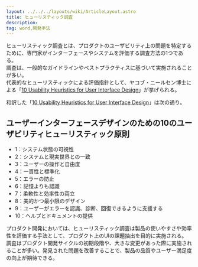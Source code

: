 ```yaml
---
layout: ../../../layouts/wiki/ArticleLayout.astro
title: ヒューリスティック調査
description:
tag: word,開発手法
---
```


ヒューリスティック調査とは、プロダクトのユーザビリティ上の問題を特定するために、専門家がインターフェースやシステムを評価する調査方法の1つである。  
調査は、一般的なガイドラインやベストプラクティスに基づいて実施されることが多い。  
代表的なヒューリスティックによる評価指針として、ヤコブ・ニールセン博士による「[10 Usability Heuristics for User Interface Design](https://www.nngroup.com/articles/ten-usability-heuristics/)」が挙げられる。  

和訳した「[10 Usability Heuristics for User Interface Design](https://www.nngroup.com/articles/ten-usability-heuristics/)」は次の通り。  

## ユーザーインターフェースデザインのための10のユーザビリティヒューリスティック原則
- 1：システム状態の可視性
- 2：システムと現実世界との一致
- 3：ユーザーの操作と自由度
- 4：一貫性と標準化
- 5：エラーの防止
- 6：記憶よりも認識
- 7：柔軟性と効率性の両立
- 8：美的かつ最小限のデザイン
- 9：ユーザーがエラーを認識、診断、回復できるように支援する
- 10：ヘルプとドキュメントの提供

プロダクト開発においては、ヒューリスティック調査は製品の使いやすさや効率性を評価する手法として、プロダクト上のUIの課題抽出を目的に実施される。  
調査はプロダクト開発サイクルの初期段階や、大きな変更があった際に実施されることが多い。発見された問題を改善することで、製品の品質やユーザー満足度の向上が期待できる。  

